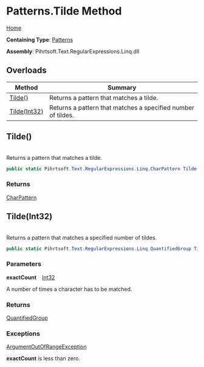 # Patterns\.Tilde Method

[Home](../../../../../../README.md)

**Containing Type**: [Patterns](../README.md)

**Assembly**: Pihrtsoft\.Text\.RegularExpressions\.Linq\.dll

## Overloads

| Method | Summary |
| ------ | ------- |
| [Tilde()](#Pihrtsoft_Text_RegularExpressions_Linq_Patterns_Tilde) | Returns a pattern that matches a tilde\. |
| [Tilde(Int32)](#Pihrtsoft_Text_RegularExpressions_Linq_Patterns_Tilde_System_Int32_) | Returns a pattern that matches a specified number of tildes\. |

## Tilde\(\) <a name="Pihrtsoft_Text_RegularExpressions_Linq_Patterns_Tilde"></a>

\
Returns a pattern that matches a tilde\.

```csharp
public static Pihrtsoft.Text.RegularExpressions.Linq.CharPattern Tilde()
```

### Returns

[CharPattern](../../CharPattern/README.md)

## Tilde\(Int32\) <a name="Pihrtsoft_Text_RegularExpressions_Linq_Patterns_Tilde_System_Int32_"></a>

\
Returns a pattern that matches a specified number of tildes\.

```csharp
public static Pihrtsoft.Text.RegularExpressions.Linq.QuantifiedGroup Tilde(int exactCount)
```

### Parameters

**exactCount** &ensp; [Int32](https://docs.microsoft.com/en-us/dotnet/api/system.int32)

A number of times a character has to be matched\.

### Returns

[QuantifiedGroup](../../QuantifiedGroup/README.md)

### Exceptions

[ArgumentOutOfRangeException](https://docs.microsoft.com/en-us/dotnet/api/system.argumentoutofrangeexception)

**exactCount** is less than zero\.

